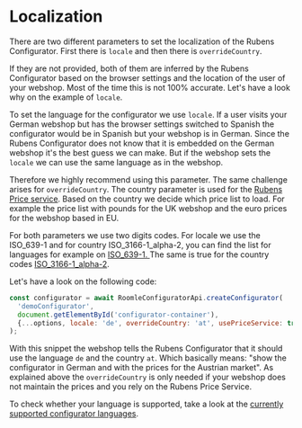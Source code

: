 # Localization

There are two different parameters to set the localization of the Rubens Configurator. First there is `locale` and then there is `overrideCountry`.&#x20;

If they are not provided, both of them are inferred by the Rubens Configurator based on the browser settings and the location of the user of your webshop. Most of the time this is not 100% accurate. Let's have a look why on the example of `locale`.&#x20;

To set the language for the configurator we use `locale`. If a user visits your German webshop but has the browser settings switched to Spanish the configurator would be in Spanish but your webshop is in German. Since the Rubens Configurator does not know that it is embedded on the German webshop it's the best guess we can make. But if the webshop sets the `locale` we can use the same language as in the webshop.&#x20;

Therefore we highly recommend using this parameter. The same challenge arises for `overrideCountry`. The country parameter is used for the [Rubens Price service](../integration/how-to-use-prices-in-room-designer/use-rubens-price-service.md). Based on the country we decide which price list to load. For example the price list with pounds for the UK webshop and the euro prices for the webshop based in EU.&#x20;

For both parameters we use two digits codes. For locale we use the ISO\_639-1 and for country ISO\_3166-1\_alpha-2, you can find the list for languages for example on [ISO\_639-1. ](https://en.wikipedia.org/wiki/List\_of\_ISO\_639-1\_codes)The same is true for the country codes [ISO\_3166-1\_alpha-2](https://en.wikipedia.org/wiki/ISO\_3166-1\_alpha-2).

Let's have a look on the following code:

```javascript
const configurator = await RoomleConfiguratorApi.createConfigurator(
  'demoConfigurator',
  document.getElementById('configurator-container'),
  {...options, locale: 'de', overrideCountry: 'at', usePriceService: true},
);
```

With this snippet the webshop tells the Rubens Configurator that it should use the language `de` and the country `at`. Which basically means: "show the configurator in German and with the prices for the Austrian market". As explained above the `overrideCountry` is only needed if your webshop does not maintain the prices and you rely on the Rubens Price Service.

To check whether your language is supported, take a look at the [currently supported configurator languages](https://www.roomle.com/en/documentation/configurator-languages).
